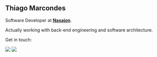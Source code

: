 ## **Thiago Marcondes**

Software Developer at [**Nasajon**](https://link-url-here.org).

Actually working with back-end engineering and software architecture.

Get in touch:

[<img src="https://img.shields.io/badge/LinkedIn-0077B5?style=for-the-badge&logo=linkedin&logoColor=white">](https://www.linkedin.com/in/thiago-marcondes-5a98a2222/) <a href="mailto:thiagoox2@gmail.com?"><img src="https://img.shields.io/badge/Gmail-D14836?style=for-the-badge&logo=gmail&logoColor=white"/></a>
